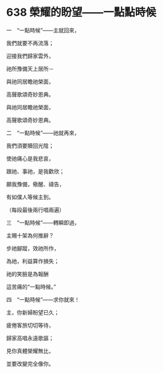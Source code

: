 # 638 榮耀的盼望——一點點時候

一　“一點時候”——主就回來，

我們就要不再流落；

迎接我們歸家雲外，

祂所豫備天上居所－

與祂同居瞻祂榮面，

高聲歌頌奇妙恩典。

與祂同居瞻祂榮面，

高聲歌頌奇妙恩典。

二　“一點時候”——祂就再來，

我們須要贖回光陰；

使祂痛心是我悲哀，

跟祂、事祂，是我歡欣；

願我豫備，儆醒、禱告，

有如僕人等候主到。

（每段最後兩行唱兩遍）

三　“一點時候”——轉瞬即過，

主賜十架為何推辭？

步祂腳蹤，效祂所作，

為祂，利益算作損失；

祂的笑臉是為報酬

這苦痛的“一點時候。”

四　“一點時候”——求你就來！

主，你新婦盼望已久；

疲倦客旅切切等待，

歸家高唱永遠歌謳；

見你真體榮耀無比，

並要改變完全像你。


